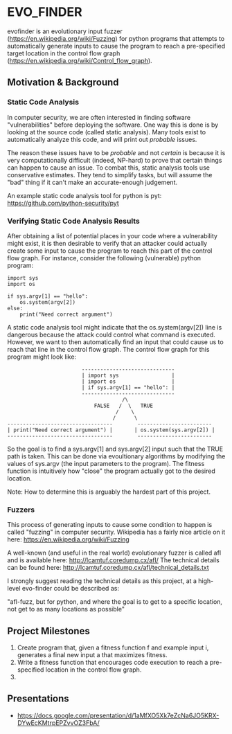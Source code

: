 # EVO_FINDER

evofinder is an evolutionary input fuzzer
(https://en.wikipedia.org/wiki/Fuzzing) for python programs that attempts to
automatically generate inputs to cause the program to reach a pre-specified
target location in the control flow graph
(https://en.wikipedia.org/wiki/Control_flow_graph).

## Motivation & Background

### Static Code Analysis
In computer security, we are often interested in finding software
"vulnerabilities" before deploying the software. One way this is done is by
looking at the source code (called static analysis). Many tools exist to
automatically analyze this code, and will print out *probable* issues.

The reason these issues have to be *probable* and not *certain* is because
it is very computationally difficult (indeed, NP-hard) to prove that certain
things can happen to cause an issue. To combat this, static analysis tools
use conservative estimates. They tend to simplify tasks, but will assume the
"bad" thing if it can't make an accurate-enough judgement.

An example static code analysis tool for python is pyt:
https://github.com/python-security/pyt

### Verifying Static Code Analysis Results
After obtaining a list of potential places in your code where a vulnerability
might exist, it is then desirable to verify that an attacker could actually
create some input to cause the program to reach this part of the control flow
graph. For instance, consider the following (vulnerable) python program:

    import sys
    import os
    
    if sys.argv[1] == "hello":
        os.system(argv[2])
    else:
        print("Need correct argument")
    
    
A static code analysis tool might indicate that the os.system(argv[2]) line
is dangerous because the attack could control what command is executed. However,
we want to then automatically find an input that could cause us to reach that
line in the control flow graph. The control flow graph for this program might
look like:

                            ------------------------------
                            | import sys                 |
                            | import os                  |
                            | if sys.argv[1] == "hello": |
                            ------------------------------
                                         /\
                                FALSE   /  \   TRUE
                                       /    \
                                      /      \
    ----------------------------------        ------------------------
    | print("Need correct argument") |       | os.system(sys.argv[2]) |
    ----------------------------------        ------------------------


So the goal is to find a sys.argv[1] and sys.argv[2] input such that the TRUE
path is taken. This can be done via evoultionary algorithms by modifying the
values of sys.argv (the input parameters to the program). The fitness function
is intuitively how "close" the program actually got to the desired location.

Note: How to determine this is arguably the hardest part of this project.

### Fuzzers

This process of generating inputs to cause some condition to happen is called
"fuzzing" in computer security. Wikipedia has a fairly nice article on it here:
https://en.wikipedia.org/wiki/Fuzzing

A well-known (and useful in the real world) evolutionary fuzzer is called
afl and is available here: http://lcamtuf.coredump.cx/afl/ The technical details
can be found here:
http://lcamtuf.coredump.cx/afl/technical_details.txt

I strongly suggest reading the technical details as this project, at a
high-level evo-finder could be described as:

"afl-fuzz, but for python, and where the goal is to get to a specific location,
not get to as many locations as possible"

## Project Milestones

1. Create program that, given a fitness function f and example input i, generates a final new input a that maximizes fitness.
2. Write a fitness function that encourages code execution to reach a pre-specified location in the control flow graph. 
3. 

## Presentations
* https://docs.google.com/presentation/d/1aMfXO5Xk7eZcNa6JO5KRX-DYwEcKMtrpEPZvvOZ3FbA/
